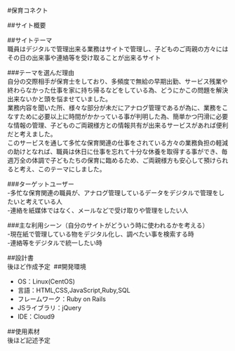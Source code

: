 #保育コネクト

##サイト概要<br>

##サイトテーマ<br>
職員はデジタルで管理出来る業務はサイトで管理し、子どものご両親の方々にはその日の出来事や連絡等を受け取ることが出来るサイト

###テーマを選んだ理由<br>
自分の交際相手が保育士をしており、多頻度で無給の早期出勤、サービス残業や終わらなかった仕事を家に持ち帰るなどをしている為、どうにかこの問題を解決出来ないかと頭を悩ませていました。<br>
業務内容を聞いた所、様々な部分が未だにアナログ管理であるが為に、業務をこなすために必要以上に時間がかかっている事が判明した為、簡単かつ円滑に必要な情報の管理、子どものご両親様方との情報共有が出来るサービスがあれば便利だと考えました。<br>
このサービスを通して多忙な保育関連の仕事をされている方々の業務負担の軽減の助けとなれば、職員は休日に仕事を忘れて十分な休養を取得する事ができ、毎週万全の体調で子どもたちの保育に臨めるため、ご両親様方も安心して預けられると考え、このテーマにしました。

###ターゲットユーザー<br>
-多忙な保育関連の職員が、アナログ管理しているデータをデジタルで管理をしたいと考えている人<br>
-連絡を紙媒体ではなく、メールなどで受け取りや管理をしたい人<br>


###主な利用シーン（自分のサイトがどういう時に使われるかを考える）<br>
-現在紙で管理している物をデジタル化し、調べたい事を検索する時<br>
-連絡等をデジタルで統一したい時<br>

##設計書<br>
後ほど作成予定
​
##開発環境<br>
- OS：Linux(CentOS)
- 言語：HTML,CSS,JavaScript,Ruby,SQL
- フレームワーク：Ruby on Rails
- JSライブラリ：jQuery
- IDE：Cloud9

##使用素材<br>
後ほど記述予定